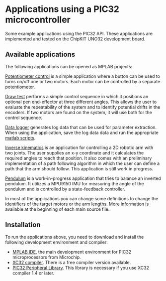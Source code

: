 # Applications using a PIC32 microcontroller

Some example applications using the PIC32 API. These applications are
implemented and tested on the ChipKIT UNO32 development board.

## Available applications
The following applications can be opened as MPLAB projects:

[Potentiometer control](./potentiometer_control) is a simple
application where a button can be used to turns on/off one or two
motors. Each motor can be controlled by a separate potentiometer.

[Draw test](./draw_test) performs a simple control sequence in which
it positions an optional pen end-effector at three different
angles. This allows the user to evaluate the repeatability of the
system and to identify potential drifts in the encoders. If two motors are
found on the system, it will use both for the control sequence.

[Data logger](./data_logger) generates log data that can be used for
parameter extraction.  When using the application, save the log data
data and run the appropriate [matlab
scripts](../joints/dc-motor-joint/software/matlab).

[Inverse kinematics](./inverse_kinematics) is an application for
controlling a 2D robotic arm with two joints. The user supplies an x-y
coordinate and it calculates the required angles to reach that
position. It also comes with an preliminary implementation of a path
following algorithm in which the user can define a path that the arm
should follow. This application is still work in progress.

[Pendulum](./pendulum) is a work-in-progress application that tries to
balance an inverted pendulum. It utilizes a
MPU9150 IMU for measuring the angle of the pendulum and is
controlled by a state-feedback controller.

In most of the applications you can change some definitions to change the
identifiers of the target motors or the arm lengths. More information is available at the beginning of each main source file.

## Installation

To run the applications above, you need to download and install the following development environment and compiler:

* [MPLAB IDE](http://www.microchip.com/mplab/mplab-x-ide), the main development environment for PIC32 microprocessors from Microchip.
* [XC32 compiler](http://www.microchip.com/mplab/compilers). There is a free compiler version available.
* [PIC32 Peripheral Library](http://www.microchip.com/SWLibraryWeb/product.aspx?product=PIC32%20Peripheral%20Library). This library is necessary if you use XC32 compiler 1.4 or later.
